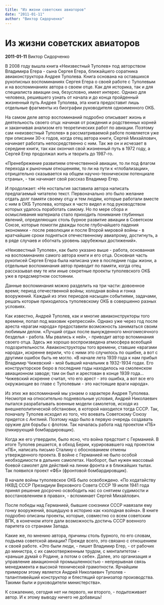 ```yaml
---
title: "Из жизни советских авиаторов"
date: "2011-01-11"
author: "Виктор Сидорченко"
---
```


# Из жизни советских авиаторов

**2011-01-11** Виктор Сидорченко

В 2008 году вышла книга «Неизвестный Туполев» под авторством Владимира Егера - сына Сергея Егера, ближайшего соратника авиаконструктора Андрея Туполева. Книга основана на оставшихся рукописных воспоминаниях Сергея Егера о своей работе с Туполевым и на воспоминаниях автора о своем отце. Как для историка, так и для специалиста авиации она, безусловно, имеет интерес. Однако для человека, решившего узнать от начала и до конца пройденный жизненный путь Андрея Туполева, эта книга предоставит лишь отдельные фрагменты из биографии руководителя одноименного ОКБ.

На самом деле автор воспоминаний подробно описывает жизнь и деятельность своего отца: начиная от рождения и родственных корней и заканчивая анализом его теоретических работ по авиации. Поэтому сам «неизвестный Туполев» в рассматриваемой работе появляется уже при описании 30-х годов, когда отец автора книги, Сергей Михайлович, начинает работать непосредственно с ним. Так же он и исчезает в середине книги, так как окончил свой жизненный путь в 1972 году, а Сергей Егер продолжал жить и творить до 1987-го.

«Пренебрежение развитием отечественной авиации, то ли под флагом перехода к рыночным отношениям, то ли на пути к «глобализации», отрицательно сказывается на общем научно-техническом потенциале страны», - так начинает свой рассказ Владимир Егер.

И продолжает: «Не ностальгия заставила автора написать предлагаемый читателю текст. Первоначально это было желание отдать долг памяти своему отцу и тем людям, которые работали вместе с ним в ОКБ Туполева, которых я часто видел и под руководством которых удалось поработать самому. Но по мере сбора и осмысливания материала стало приходить понимание глубинных явлений, определяющих столь бурное развитие авиации в Советском Союзе, которые помогли дважды после глубочайшего падения экономики - после революции и после Второй мировой войны - в кратчайшие сроки подняться отечественному авиапрому, достигнуть, а в ряде случаев и обогнать уровень зарубежных достижений».

«Неизвестный Туполев», как было указано выше - работа, основанная на воспоминаниях самого автора книги и его отца. Основная часть рукописей Сергея Егера была написана уже в последние годы жизни, а отдельные воспоминания автор приводит по памяти, когда отец рассказывал ему те или иные секретные проекты туполевского ОКБ уже в предсмертном состоянии.

Данные воспоминания можно разделить на три части: довоенное время; период отечественной войны; холодная война и гонка вооружений. Каждый из этих периодов насыщен событиями, задачами, решать которые приходилось туполевскому ОКБ в совершенно разных условиях.

Как известно, Андрей Туполев, как и многие авиаконструкторы того времени, попал под маховик «репрессий». Однако уже через год после ареста «врагам народа» предоставили возможность заниматься своим любимым делом. «Лучший отдых после вынужденного многомесячного безделья - работа. Мы рвались к ней», - приводит автор вспоминания своего отца. Здесь же хорошо воспроизведена атмосфера всеобщей подозрительности. Авиаконструкторы того времени, ставшие «врагами народа», искренне верили, что с ними это случилось по ошибке, а вот с другими ошибок быть не могло. «В начале лета 1939 года к нам прибыл Владимир Чижевский - мой бывший начальник в 1932-1934 годах. Его конструкторское бюро в последние годы находилось на смоленском авиационном заводе; там он был и арестован в конце 1939 года... Чижевский искренне считал, что его арест - это ошибка, а вот все его окружающие во главе с Туполевым - это настоящие враги народа».

Из этих же воспоминаний мы узнаем о характере Андрея Туполева. Несмотря на относительно подневольные условия, Андрей Николаевич пытался разрабатывать военные модели самолетов, исходя из внешнеполитической обстановки, в которой находился тогда СССР. Так, поначалу Туполев исходил из того, что воевать Советскому Союзу придется с Англией. Поэтому надо было в первую очередь создавать оружие для борьбы с флотом. Так началась работа над проектом «ПБ» (пикирующий бомбардировщик).

Когда же его утвердили, было ясно, что война предстоит с Германией. В итоге Туполев решается, в обход Берии, курировавшего над проектом «ПБ», написать письмо Сталину с обоснованием отмены утвержденного проекта. В войне с Германией не было особой необходимости в дальних самолетах. Наоборот, был нужен массовый боевой самолет для действий на линии фронта и в ближайших тылах. Так появился проект «ФБ» (фронтовой бомбардировщик).

В начале войны туполевское ОКБ было освобождено. «По ходатайству НКВД СССР Президиум Верховного Совета СССР 19 июля 1941 года принял решение досрочно освободить нас со снятием судимости и восстановлением в правах», - вспоминает Сергей Михайлович.

После победы над Германией, бывшие союзники СССР навязали ему гонку вооружений, вошедшую в историю как «холодная война». В книге подробно описаны проекты, которые, совместно со всем советским ВПК, в конечном итоге дали возможность достичь СССР военного паритета со странами Запада.

Какие же, по мнению автора, причины столь бурного, по его словам, подъема советской авиации? Прежде всего, это связано с отношением к своей работе. «Это были люди, - пишет Владимир Егер, - от рабочих до министра, с их самоотверженным трудом, с менталитетом - «раньше думай о Родине, а потом о себе». Далее, это организация и управление авиационной промышленностью - непрерывная связь менеджмента и высокой технической грамотности. Ярчайшим примером этому является Андрей Николаевич Туполев - талантливейший конструктор и блестящий организатор производства. Такими были и руководители министерства».

К сожалению, сегодня нет ни первого, ни второго, - подытоживает автор. И к этому выводу ничего не добавишь!